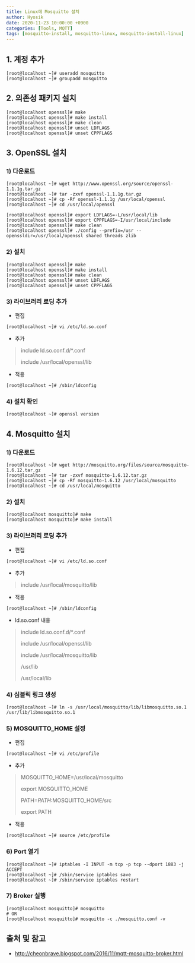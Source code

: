```yaml
---
title: Linux에 Mosquitto 설치
author: Hyosik
date: 2020-11-23 10:00:00 +0900
categories: [Tools, MQTT]
tags: [mosquitto-install, mosquitto-linux, mosquitto-install-linux]
---
```


## 1. 계정 추가

```shell
[root@localhost ~]# useradd mosquitto
[root@localhost ~]# groupadd mosquitto
```

## 2. 의존성 패키지 설치

```shell
[root@localhost openssl]# make
[root@localhost openssl]# make install
[root@localhost openssl]# make clean
[root@localhost openssl]# unset LDFLAGS
[root@localhost openssl]# unset CPPFLAGS
```

## 3. OpenSSL 설치

### 1) 다운로드

```shell
[root@localhost ~]# wget http://www.openssl.org/source/openssl-1.1.1g.tar.gz
[root@localhost ~]# tar -zxvf openssl-1.1.1g.tar.gz
[root@localhost ~]# cp -Rf openssl-1.1.1g /usr/local/openssl
[root@localhost ~]# cd /usr/local/openssl
 
[root@localhost openssl]# export LDFLAGS=-L/usr/local/lib
[root@localhost openssl]# export CPPFLAGS=-I/usr/local/include
[root@localhost openssl]# make clean
[root@localhost openssl]# ./config --prefix=/usr --openssldir=/usr/local/openssl shared threads zlib
```

### 2) 설치

```shell
[root@localhost openssl]# make
[root@localhost openssl]# make install
[root@localhost openssl]# make clean
[root@localhost openssl]# unset LDFLAGS
[root@localhost openssl]# unset CPPFLAGS
```

### 3) 라이브러리 로딩 추가

* 편집

```shell
[root@localhost ~]# vi /etc/ld.so.conf
```

* 추가

> include ld.so.conf.d/*.conf
>
> include /usr/local/openssl/lib

* 적용

```shell
[root@localhost ~]# /sbin/ldconfig
```

### 4) 설치 확인

```shell
[root@localhost ~]# openssl version
```

## 4. Mosquitto 설치

### 1) 다운로드

```shell
[root@localhost ~]# wget http://mosquitto.org/files/source/mosquitto-1.6.12.tar.gz
[root@localhost ~]# tar -zxvf mosquitto-1.6.12.tar.gz
[root@localhost ~]# cp -Rf mosquitto-1.6.12 /usr/local/mosquitto
[root@localhost ~]# cd /usr/local/mosquitto
```

### 2) 설치

```shell
[root@localhost mosquitto]# make
[root@localhost mosquitto]# make install
```

### 3) 라이브러리 로딩 추가

* 편집

```shell
[root@localhost ~]# vi /etc/ld.so.conf
```

* 추가

> include /usr/local/mosquitto/lib

* 적용

```shell
[root@localhost ~]# /sbin/ldconfig
```

* ld.so.conf 내용

> include ld.so.conf.d/*.conf
>
> include /usr/local/openssl/lib
>
> include /usr/local/mosquitto/lib
>
> /usr/lib
>
> /usr/local/lib

### 4) 심볼릭 링크 생성

```shell
[root@localhost ~]# ln -s /usr/local/mosquitto/lib/libmosquitto.so.1 /usr/lib/libmosquitto.so.1
```

### 5) MOSQUITTO_HOME 설정

* 편집

```shell
[root@localhost ~]# vi /etc/profile
```

* 추가

> MOSQUITTO_HOME=/usr/local/mosquitto
>
> export MOSQUITTO_HOME
>
> PATH=$PATH:$MOSQUITTO_HOME/src
>
> export PATH

* 적용

```shell
[root@localhost ~]# source /etc/profile
```

### 6) Port 열기

```shell
[root@localhost ~]# iptables -I INPUT -m tcp -p tcp --dport 1883 -j ACCEPT
[root@localhost ~]# /sbin/service iptables save
[root@localhost ~]# /sbin/service iptables restart
```

### 7) Broker 실행

```shell
[root@localhost mosquitto]# mosquitto
# OR
[root@localhost mosquitto]# mosquitto -c ./mosquitto.conf -v
```

## 출처 및 참고
* <http://cheonbrave.blogspot.com/2016/11/mqtt-mosquitto-broker.html>
